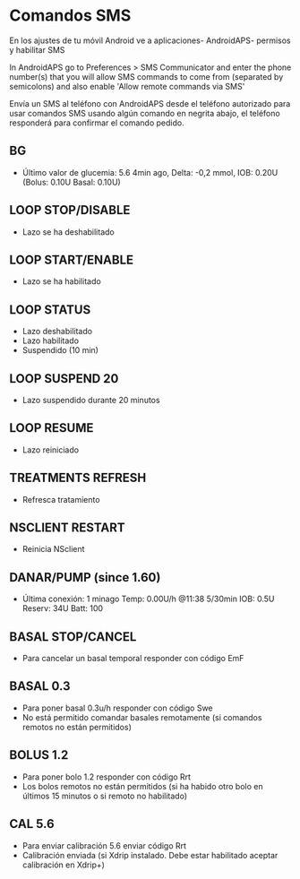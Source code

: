 # Comandos SMS

En los ajustes de tu móvil Android ve a aplicaciones- AndroidAPS- permisos y habilitar SMS

In AndroidAPS go to Preferences > SMS Communicator and enter the phone number(s) that you will allow SMS commands to come from (separated by semicolons) and also enable 'Allow remote commands via SMS'

Envía un SMS al teléfono con AndroidAPS desde el teléfono autorizado para usar comandos SMS usando algún comando en negrita abajo, el teléfono responderá para confirmar el comando pedido.

## BG

- Último valor de glucemia: 5.6 4min ago, Delta: -0,2 mmol, IOB: 0.20U (Bolus: 0.10U Basal: 0.10U)

## LOOP STOP/DISABLE

- Lazo se ha deshabilitado

## LOOP START/ENABLE

- Lazo se ha habilitado

## LOOP STATUS

- Lazo deshabilitado
- Lazo habilitado
- Suspendido (10 min)

## LOOP SUSPEND 20

- Lazo suspendido durante 20 minutos

## LOOP RESUME

- Lazo reiniciado

## TREATMENTS REFRESH

- Refresca tratamiento

## NSCLIENT RESTART

- Reinicia NSclient

## DANAR/PUMP (since 1.60)

- Última conexión: 1 minago Temp: 0.00U/h @11:38 5/30min IOB: 0.5U Reserv: 34U Batt: 100

## BASAL STOP/CANCEL

- Para cancelar un basal temporal responder con código EmF

## BASAL 0.3

- Para poner basal 0.3u/h responder con código Swe
- No está permitido comandar basales remotamente (si comandos remotos no están permitidos)

## BOLUS 1.2

- Para poner bolo 1.2 responder con código Rrt
- Los bolos remotos no están permitidos (si ha habido otro bolo en últimos 15 minutos o si remoto no habilitado)

## CAL 5.6

- Para enviar calibración 5.6 enviar código Rrt
- Calibración enviada (si Xdrip instalado. Debe estar habilitado aceptar calibración en Xdrip+)